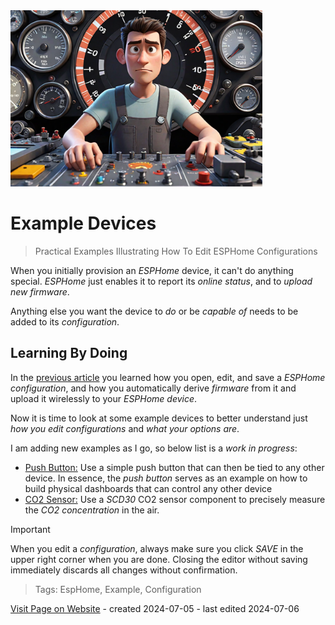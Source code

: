 <img src="/assets/images/homeassistant.png" width="80%" height="80%" />
 
# Example Devices

> Practical Examples Illustrating How To Edit ESPHome Configurations 

When you initially provision an *ESPHome* device, it can't do anything special. *ESPHome* just enables it to report its *online status*, and to *upload new firmware*.

Anything else you want the device to *do* or be *capable of* needs to be added to its *configuration*.

## Learning By Doing
In the [previous article](https://done.land/tools/software/esphome/editconfiguration) you learned how you open, edit, and save a *ESPHome configuration*, and how you automatically derive *firmware* from it and upload it wirelessly to your *ESPHome device*.

Now it is time to look at some example devices to better understand just *how you edit configurations* and *what your options are*.

I am adding new examples as I go, so below list is a *work in progress*:


* [Push Button:](https://done.land/tools/software/esphome/exampledevices/pushbutton) Use a simple push button that can then be tied to any other device. In essence, the *push button* serves as an example on how to build physical dashboards that can control any other device   
* [CO2 Sensor:](https://done.land/tools/software/esphome/exampledevices/co2sensor) Use a *SCD30* CO2 sensor component to precisely measure the *CO2 concentration* in the air.


> [!IMPORTANT]
> When you edit a *configuration*, always make sure you click *SAVE* in the upper right corner when you are done. Closing the editor without saving immediately discards all changes without confirmation.



> Tags: EspHome, Example, Configuration

[Visit Page on Website](https://done.land/tools/software/esphome/exampledevices?315340071307243642) - created 2024-07-05 - last edited 2024-07-06
